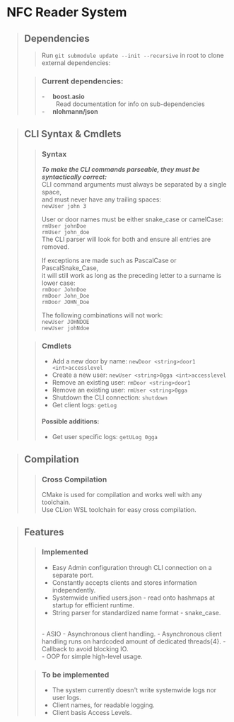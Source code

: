 # **NFC Reader System**<br>
>## **Dependencies**<br>
>
>>Run `git submodule update --init --recursive` in root to clone external dependencies:
>
>
>>### **Current dependencies:**
>>
>>-  **boost.asio**  
>>   Read documentation for info on sub-dependencies  
>>-  **nlohmann/json**  

>## **CLI Syntax & Cmdlets**<br>
>
>>### **Syntax**<br>
>>
>>_**To make the CLI commands parseable, they must be syntactically correct:**_  
>>CLI command arguments must always be separated by a single space,  
>>and must never have any trailing spaces:  
>>`newUser john 3`  
>>
>>User or door names must be either snake_case or camelCase:  
>>`rmUser johnDoe`  
>>`rmUser john_doe`  
>>The CLI parser will look for both and ensure all entries are removed.  
>>
>>If exceptions are made such as PascalCase or PascalSnake_Case,  
>>it will still work as long as the preceding letter to a surname is lower case:  
>>`rmDoor JohnDoe`  
>>`rmDoor John_Doe`  
>>`rmDoor JOHN_Doe`  
>> 
>>The following combinations will not work:  
>>`newUser JOHNDOE`  
>>`newUser johNdoe`  
>
>>### **Cmdlets**<br>
>>
>>- Add a new door by name: `newDoor <string>door1 <int>accesslevel`
>>- Create a new user: `newUser <string>0gga <int>accesslevel`
>>- Remove an existing user: `rmDoor <string>door1`
>>- Remove an existing user: `rmUser <string>0gga`
>>- Shutdown the CLI connection: `shutdown`
>>- Get client logs: `getLog`
>>
>>
>>#### **Possible additions:**
>>
>>- Get user specific logs: `getULog 0gga`

>## **Compilation**<br>
>>### **Cross Compilation**<br>
>>CMake is used for compilation and works well with any toolchain.  
>>Use CLion WSL toolchain for easy cross compilation.

>## **Features**<br>
>>### **Implemented**<br>
>>- Easy Admin configuration through CLI connection on a separate port.
>>- Constantly accepts clients and stores information independently.  
>>- Systemwide unified users.json - read onto hashmaps at startup for efficient runtime.
>>- String parser for standardized name format - snake_case.  
>><br>
>>- ASIO - Asynchronous client handling.  
>>- Asynchronous client handling runs on hardcoded amount of dedicated threads{4}.  
>>- Callback to avoid blocking IO.  
>><br>
>>- OOP for simple high-level usage.
> 
>>### **To be implemented**<br>
>>- The system currently doesn't write systemwide logs nor user logs.
>>- Client names, for readable logging.
>>- Client basis Access Levels.